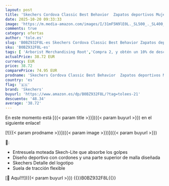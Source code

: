 ```yaml
---
layout: post
title: 'Skechers Cordova Classic Best Behavior  Zapatos deportivos Mujer  White Duraleather/Black Trim  38 EU'
date: 2025-10-20 09:33:33
image: 'https://m.media-amazon.com/images/I/31mF5N9lE0L._SL500_._SL400_.jpg'
comments: true
category: ofertas
author: 'tole.es'
slug: 'B0BZ932F8L-es Skechers Cordova Classic Best Behavior Zapatos deportivos...'
sku: 'B0BZ932F8L-es'
tags: [ 'Arborist Merchandising Root','Compra 2, y obtén un 10% de descuento','Compra 2, y obtén un 10% de descuento_Shoes1','Compre 2 y obtenga un 10 % de descuento','Compre 2 y obtenga un 10 % de descuento_Shoes1','Moda','Moda Mujer','Self Service','Special Features Stores','Tienda Skechers','Zapatillas casual para mujer','Zapatillas deportivas y de moda para mujer','Zapatos para mujer','c8538d25-3af9-48d3-aeff-5f3ce5572a36_0','c8538d25-3af9-48d3-aeff-5f3ce5572a36_1','c8538d25-3af9-48d3-aeff-5f3ce5572a36_6301','c8538d25-3af9-48d3-aeff-5f3ce5572a36_8401','skechers','zapatos','🇪🇸', ]
actualPrice: 38.72 EUR
currency: EUR
price: 38.72
comparePrice: 74.95 EUR
prodname: 'Skechers Cordova Classic Best Behavior  Zapatos deportivos Mujer  White Duraleather/Black Trim  38 EU'
country: 'es'
flag: '🇪🇸'
brand: 'Skechers'
buyurl: 'https://www.amazon.es/dp/B0BZ932F8L/?tag=tolees-21'
descuento: '48.34'
average: '38.72'
---
```


En este momento está [{{< param title >}}]({{< param buyurl >}}) en el siguiente enlace!

[![{{< param prodname >}}]({{< param image >}})]({{< param buyurl >}})

🔎:

- Entresuela moteada Skech-Lite que absorbe los golpes
- Diseño deportivo con cordones y una parte superior de malla diseñada
- Skechers Detalle del logotipo
- Suela de tracción flexible

[🛒 Aquí!!!]({{< param buyurl >}})
{{<world>}}B0BZ932F8L{{</world>}}
